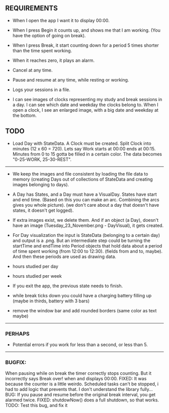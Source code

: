 ## REQUIREMENTS

- When I open the app I want it to display 00:00.
- When I press Begin it counts up, and shows me that I am working. (You have the option of going on break).
- When I press Break, it start counting down for a period 5 times shorter than the time spent working.
- When it reaches zero, it plays an alarm.

- Cancel at any time.
- Pause and resume at any time, while resting or working.

- Logs your sessions in a file.
- I can see images of clocks representing my study and break sessions in a day. I can see which date and weekday the clocks belong to. When I open a clock, I see an enlarged image, with a big date and weekday at the bottom.

## TODO
- Load Day with StateData. A Clock must be created. Split Clock into minutes (12 x 60 = 720). Lets say Work starts at 00:00 ends at 00:15. Minutes from 0 to 15 gotta be filled in a certain color. The data becomes "0-25-WORK, 25-30-REST".
---
- We keep the images and file consistent by loading the file data to memory (creating Days out of collections of StateData and creating images belonging to days).
- A Day has States, and a Day must have a VisualDay. States have start and end time. (Based on this you can make an arc. Combining the arcs gives you whole picture). (we don't care about a day that doesn't have states, it doesn't get logged).
- If extra images exist, we delete them. And if an object (a Day), doesn't have an image (Tuesday_23_November.png - DayVisual), it gets created.
- For Day visualization the input is StateData (belonging to a certain day) and output is a .png. But an intermediate step could be turning the startTime and endTime into Period objects that hold data about a period of time spent working (from 12:00 to 12:30). (fields from and to, maybe). And then these periods are used as drawing data.
- hours studied per day
- hours studied per week
- If you exit the app, the previous state needs to finish.

- while break ticks down you could have a charging battery filling up (maybe in thirds, battery with 3 bars)
- remove the window bar and add rounded borders (same color as text maybe)
- ---
### PERHAPS
- Potential errors if you work for less than a second, or less than 5.
---
### BUGFIX:
 When pausing while on break the timer correctly stops counting. But it incorrectly says Break over! when and displays 00:00.
FIXED: It was because the counter is a little weirdo. Scheduled tasks can't be stopped, i had to add logic that prevents that. I don't understand the library fully...
BUG: If you pause and resume before the original break interval, you get alarmed twice.
FIXED: shutdowNow() does a full shutdown, so that works.
TODO: Test this bug, and fix it